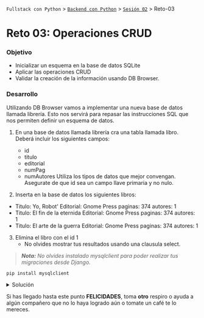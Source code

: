 `Fullstack con Python` > [`Backend con Python`](../../Readme.md) > [`Sesión 02`](../Readme.md) > Reto-03

# Reto 03: Operaciones CRUD

### Objetivo
- Inicializar un esquema en la base de datos SQLite
- Aplicar las operaciones CRUD
- Validar la creación de la información usando DB Browser.

### Desarrollo
Utilizando DB Browser vamos a implementar una nueva base de datos llamada librería. Esto nos servirá para repasar las instrucciones SQL que nos permiten definir un esquema de datos.

1. En una base de datos llamada librería cra una tabla llamada libro. Deberá incluir los siguientes campos:
   - id
   - titulo
   - editorial
   - numPag
   - numAutores
Utiliza los tipos de datos que mejor convengan. Asegurate de que id sea un campo llave primaria y no nulo.

2. Inserta en la base de datos los siguientes libros:
 - Titulo: Yo, Robot' Editorial: Gnome Press
 paginas: 374 autores: 1
 - Titulo: El fin de la eternida Editorial: Gnome Press
 paginas: 374 autores: 1
 - Titulo: El arte de la guerra Editorial: Gnome Press
 paginas: 374 autores: 1

3. Elimina el libro con el id 1
   - No olvides mostrar tus resultados usando una clausula select.

> *__Nota:__ No olvides instalado mysqlclient para poder realizar tus migraciones desde Django.*

```console
pip install mysqlclient
```

<details><summary>Solución</summary>

Para generar la Tabla libro

```SQL
   
   CREATE TABLE "Libro" (
      "id"	INTEGER NOT NULL,
      "titulo"	TEXT,
      "editorial"	INTEGER,
      "numPag"	TEXT,
      "numAutores"	TEXT,
      PRIMARY KEY("id" AUTOINCREMENT)
   );
```
Para ingresar los libros

```SQL

   INSERT INTO `Libro` VALUES (1,'Yo, Robot','Gnome Press',374,1),(2,'El fin de la eternidad','Gnome Press',191,1),(3,'El arte de la guerra','Obelisco',112,2);

 ```
Para eliminar el libro con ID 1

```SQL
   DELETE FROM Libro WHERE id=1
```
Para visualizar los cambios 
```SQL
   SELECT * FROM Libro
```

</details>

Si has llegado hasta este punto __FELICIDADES__, toma __otro__ respiro o ayuda a algún compañero que no lo haya logrado aún o tomate un café te lo mereces.
